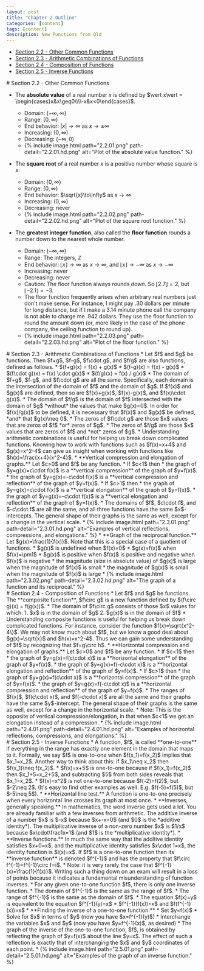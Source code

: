 ```yaml
---
layout: post
title: "Chapter 2 Outline"
categories: [content]
tags: [content]
description: New Functions from Old
---
```

* [Section 2.2 - Other Common Functions](#s2)
* [Section 2.3 - Arithmetic Combinations of Functions](#s3)
* [Section 2.4 - Composition of Functions](#s4)
* [Section 2.5 - Inverse Functions](#s5)

<div id='s2'/>
# Section 2.2 - Other Common Functions

* The **absolute value** of a real number $x$ is defined by $\vert x\vert = \begin{cases}x&x\geq0\\\\-x&x<0\end{cases}$.
	* Domain: $(-\infty,\infty)$
	* Range: $[0,\infty)$
	* End behavior: $\vert x\vert\to\infty$ as $x\to\pm\infty$
	* Increasing: $(0,\infty)$
	* Decreasing: $(-\infty,0)$
	* {% include image.html path="2.2.01.png" path-detail="2.2.01.hd.png" alt="Plot of the absolute value function." %}

* The **square root** of a real number $x$ is a positive number whose square is $x$.
	* Domain: $[0,\infty)$
	* Range: $[0,\infty)$
	* End behavior: $\sqrt{x}\to\infty$ as $x\to\infty$
	* Increasing: $(0,\infty)$
	* Decreasing: never
	* {% include image.html path="2.2.02.png" path-detail="2.2.02.hd.png" alt="Plot of the square root function." %}

* The **greatest integer function**, also called the **floor function** rounds a number down to the nearest whole number.
	* Domain: $(-\infty,\infty)$
	* Range: The integers, $\mathbb{Z}$
	* End behavior: $\lfloor x\rfloor\to\infty$ as $x\to\infty$, and $\lfloor x\rfloor\to-\infty$ as $x\to-\infty$
	* Increasing: never
	* Decreasing: never
	* Caution: The floor function always rounds *down*. So $\lfloor 2.7\rfloor = 2$, but $\lfloor -2.1\rfloor = -3$.
	* The floor function frequently arises when arbitrary real numbers just don't make sense. For instance, I might pay $.30$ dollars per minute for long distance, but if I make a $3.14$ minute phone call the company is not able to charge me $.942$ dollars. They use the floor function to round the amount down (or, more likely in the case of the phone company, the ceiling function to round up).
	* {% include image.html path="2.2.03.png" path-detail="2.2.03.hd.png" alt="Plot of the floor function." %}

<div id='s3'/>
# Section 2.3 - Arithmetic Combinations of Functions
* Let $f$ and $g$ be functions. Then $f+g$, $f-g$, $f\cdot g$, and $f/g$ are also functions, defined as follows.
	* $(f+g)(x) = f(x) + g(x)$
	* $(f-g)(x) = f(x) - g(x)$
	* $(f\cdot g)(x) = f(x) \cdot g(x)$
	* $(f/g)(x) = f(x) / g(x)$
* The domain of $f+g$, $f-g$, and $f\cdot g$ are all the same. Specifically, each domain is the intersection of the domain of $f$ and the domain of $g$. If $f(x)$ and $g(x)$ are defined, then so are $f(x)+g(x)$, $f(x)-g(x)$, and $f(x)\cdot g(x)$.
* The domain of $f/g$ is the domain of $f$ intersected with the domain of $g$ *without* the values that make $g(x)=0$. In order for $f(x)/g(x)$ to be defined, it is necessary that $f(x)$ and $g(x)$ be defined, *and* that $g(x)\neq 0$.
* The zeros of $f\cdot g$ are those $x$ values that are zeros of $f$ *or* zeros of $g$.
* The zeros of $f/g$ are those $x$ values that are zeros of $f$ and *not* zeros of $g$.
* Understanding arithmetic combinations is useful for helping us break down complicated functions. Knowing how to work with functions such as $f(x)=x+4$ and $g(x)=x^2-4$ can give us insight when working with functions like $h(x)=\frac{x+4}{x^2-4}$.
* **Vertical compression and elongation of graphs.** Let $c>0$ and $f$ be any function.
	* If $c<1$ then
		* the graph of $y=g(x)=c\cdot f(x)$ is a **vertical compression** of the graph of $y=f(x)$.
		* the graph of $y=g(x)=-c\cdot f(x)$ is a **vertical compression and reflection** of the graph of $y=f(x)$.
	* If $c>1$ then
		* the graph of $y=g(x)=c\cdot f(x)$ is a **vertical elongation** of the graph of $y=f(x)$.
		* the graph of $y=g(x)=-c\cdot f(x)$ is a **vertical elongation and reflection** of the graph of $y=f(x)$.
	* The domains of $f$, $c\cdot f$, and $-c\cdot f$ are all the same, and all three functions have the same $x$-intercepts. The general shape of their graphs is the same as well, except for a change in the vertical scale.
	* {% include image.html path="2.3.01.png" path-detail="2.3.01.hd.png" alt="Examples of vertical reflections, compressions, and elongations." %}
* **Graph of the reciprocal function.** Let $g(x)=\frac{1}{f(x)}$. Note that this is a special case of a quotient of functions.
	* $g(x)$ is undefined when $f(x)=0$
	* $g(x)=f(x)$ when $f(x)=\pm1$
	* $g(x)$ is positive when $f(x)$ is positive and negative when $f(x)$ is negative
	* the magnitude (size in absolute value) of $g(x)$ is large when the magnitude of $f(x)$ is small
	* the magnitude of $g(x)$ is small when the magnitude of $f(x)$ is large
	* {% include image.html path="2.3.02.png" path-detail="2.3.02.hd.png" alt="The graph of a function and its reciprocal." %}

<div id='s4'/>
# Section 2.4 - Composition of Functions
* Let $f$ and $g$ be functions. The **composite function**, $f\circ g$ is a new function defined by $(f\circ g)(x) = f(g(x))$.
* The domain of $f\circ g$ consists of those $x$ values for which:
	1. $x$ is in the domain of $g$
	2. $g(x)$ is in the domain of $f$
* Understanding composite functions is useful for helping us break down complicated functions. For instance, consider the function $f(x)=\sqrt{x^2-4\}$. We may not know much about $f$, but we know a good deal about $g(x)=\sqrt{x}$ and $h(x)=x^2-4$. Thus we can gain some understanding of $f$ by recognizing that $f=g\circ h$.
* **Horizontal compression and elongation of graphs.** Let $c>0$ and $f$ be any function.
	* If $c<1$ then
		* the graph of $y=g(x)=f(c\cdot x)$ is a **horizontal elongation** of the graph of $y=f(x)$.
		* the graph of $y=g(x)=f(-c\cdot x)$ is a **horizontal elongation and reflection** of the graph of $y=f(x)$.
	* If $c>1$ then
		* the graph of $y=g(x)=f(c\cdot x)$ is a **horizontal compression** of the graph of $y=f(x)$.
		* the graph of $y=g(x)=f(-c\cdot x)$ is a **horizontal compression and reflection** of the graph of $y=f(x)$.
	* The ranges of $f(x)$, $f(c\cdot x)$, and $f(-c\cdot x)$ are all the same and their graphs have the same $y$-intercept. The general shape of their graphs is the same as well, except for a change in the horizontal scale.
	* Note: This is the opposite of vertical compression/elongation, in that when $c<1$ we get an elongation instead of a compression.
	* {% include image.html path="2.4.01.png" path-detail="2.4.01.hd.png" alt="Examples of horizontal reflections, compressions, and elongations." %}


<div id='s5'/>
# Section 2.5 - Inverse Functions
* A function, $f$, is called **one-to-one** if everything in the range has exactly one element in the domain that maps to it. Formally, we say $f$ is one-to-one when $f(x_1)=f(x_2)$ implies that $x_1=x_2$. Another way to think about this: if $x_1\neq x_2$ then $f(x_1)\neq f(x_2)$.
	* $f(x)=x+5$ is one-to-one because if $f(x_1)=f(x_2)$ then $x_1+5=x_2+5$, and subtracting $5$ from both sides reveals that $x_1=x_2$.
	* $f(x)=x^2$ is not one-to-one because $f(-2)=f(2)$, but $-2\neq 2$. (It's easy to find other examples as well. E.g. $f(-5)=f(5)$, but $-5\neq 5$).
* **Horizontal line test.** A function is one-to-one precisely when every horizontal line crosses its graph at most once.
* **Inverses, generally speaking.** In mathematics, the word inverse gets used a lot. You are already familiar with a few inverses from arithmetic. The additive inverse of a number $x$ is $-x$ because $x+-x=0$ (and $0$ is the *additive identity*). The multiplicative inverse of a non-zero number $x$ is $1/x$ because $x\cdot\frac1x=1$ (and $1$ is the *multiplicative identity*).
* **Inverse functions.** In much the same way that the additive identity satisfies $x+0=x$, and the multiplicative identity satisfies $x\cdot 1=x$, the identity function is $i(x)=x$. If $f$ is a one-to-one function then its **inverse function** is denoted $f^{-1}$ and has the property that $f\circ f^{-1}=f^{-1}\circ f=i$.
	* Note: it is very rarely the case that $f^{-1}(x)=\frac{1}{f(x)}$. Writing such a thing down on an exam will result in a loss of points because it indicates a fundamental misunderstanding of function inverses.
	* For any given one-to-one function $f$, there is only one inverse function.
	* The domain of $f^{-1}$ is the same as the range of $f$.
	* The range of $f^{-1}$ is the same as the domain of $f$.
	* The equation $f(x)=y$ is equivalent to the equation $f^{-1}(y)=x$
	* $f^{-1}(f(x))=x$ and $f(f^{-1}(x))=x$
* **Finding the inverse of a one-to-one function.**
	* Set $y=f(x)$
	* Solve for $x$ in terms of $y$ (now you have $x=f^{-1}(y)$)
	* Interchange the variables $x$ and $y$ (now you have $y=f^{-1}(x)$, as desired)
* The graph of the inverse of the one-to-one function, $f$, is obtained by reflecting the graph of $y=f(x)$ about the line $y=x$. The effect of such a reflection is exactly that of interchanging the $x$ and $y$ coordinates of each point.
* {% include image.html path="2.5.01.png" path-detail="2.5.01.hd.png" alt="Examples of the graph of an inverse function." %}
